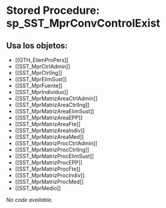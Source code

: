 # Stored Procedure: sp_SST_MprConvControlExist

## Usa los objetos:
- [[GTH_ElemProPers]]
- [[SST_MprCtrlAdmin]]
- [[SST_MprCtrlIng]]
- [[SST_MprElimSust]]
- [[SST_MprFuente]]
- [[SST_MprIndividuo]]
- [[SST_MprMatrizAreaCtrlAdmin]]
- [[SST_MprMatrizAreaCtrlIng]]
- [[SST_MprMatrizAreaElimSust]]
- [[SST_MprMatrizAreaEPP]]
- [[SST_MprMatrizAreaFte]]
- [[SST_MprMatrizAreaIndiv]]
- [[SST_MprMatrizAreaMed]]
- [[SST_MprMatrizProcCtrlAdmin]]
- [[SST_MprMatrizProcCtrlIng]]
- [[SST_MprMatrizProcElimSust]]
- [[SST_MprMatrizProcEPP]]
- [[SST_MprMatrizProcFte]]
- [[SST_MprMatrizProcIndiv]]
- [[SST_MprMatrizProcMed]]
- [[SST_MprMedio]]

*No code available.*
